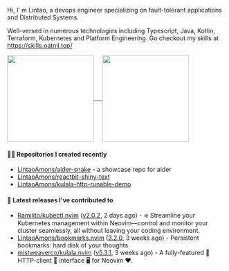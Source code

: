 Hi, I’ m Lintao, a devops engineer specializing on fault-tolerant applications and Distributed Systems. 

Well-versed in numerous technologies including Typescript, Java, Kotlin, Terraform, Kubernetes and Platform Engineering.
Go checkout my skills at https://skills.oatnil.top/

<a href="https://github.com/anuraghazra/github-readme-stats">
<img height=200 align="center" src="https://github-readme-stats.vercel.app/api?username=LintaoAmons&show_icons=true&theme=transparent" />    
</a>
<a href="https://github.com/anuraghazra/github-readme-stats">
<img height=200 align="center" src="https://github-readme-stats.vercel.app/api/top-langs?username=LintaoAmons&layout=compact&langs_count=8&card_width=320&theme=transparent" />
</a>

#### 👨‍💻 Repositories I created recently

- [LintaoAmons/aider-snake](https://github.com/LintaoAmons/aider-snake) - a showcase repo for aider
- [LintaoAmons/reactbit-shiny-text](https://github.com/LintaoAmons/reactbit-shiny-text)
- [LintaoAmons/kulala-http-runable-demo](https://github.com/LintaoAmons/kulala-http-runable-demo)

#### 🚀 Latest releases I've contributed to

- [Ramilito/kubectl.nvim](https://github.com/Ramilito/kubectl.nvim) ([v2.0.2](https://github.com/Ramilito/kubectl.nvim/releases/tag/v2.0.2), 2 days ago) - ⎈ Streamline your Kubernetes management within Neovim—control and monitor your cluster seamlessly, all without leaving your coding environment.
- [LintaoAmons/bookmarks.nvim](https://github.com/LintaoAmons/bookmarks.nvim) ([3.2.0](https://github.com/LintaoAmons/bookmarks.nvim/releases/tag/3.2.0), 3 weeks ago) - Persistent bookmarks: hard disk of your thoughts
- [mistweaverco/kulala.nvim](https://github.com/mistweaverco/kulala.nvim) ([v5.3.1](https://github.com/mistweaverco/kulala.nvim/releases/tag/v5.3.1), 3 weeks ago) - A fully-featured 🤏 HTTP-client 🐼 interface 🖥️ for Neovim ❤️.

